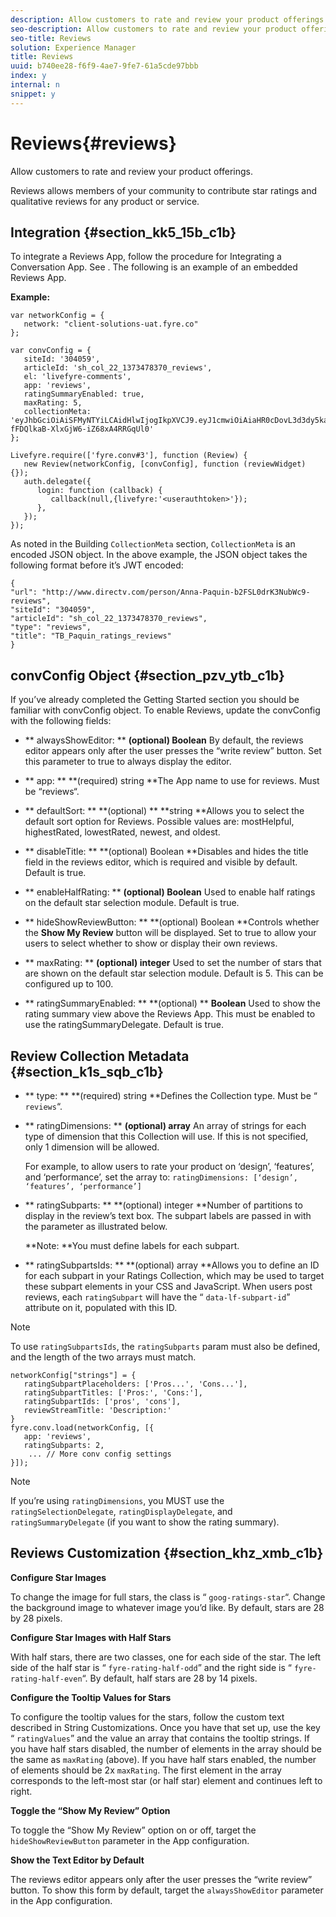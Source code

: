 ```yaml
---
description: Allow customers to rate and review your product offerings.
seo-description: Allow customers to rate and review your product offerings.
seo-title: Reviews
solution: Experience Manager
title: Reviews
uuid: b740ee28-f6f9-4ae7-9fe7-61a5cde97bbb
index: y
internal: n
snippet: y
---
```


# Reviews{#reviews}

Allow customers to rate and review your product offerings.

Reviews allows members of your community to contribute star ratings and qualitative reviews for any product or service.

## Integration {#section_kk5_15b_c1b}

To integrate a Reviews App, follow the procedure for Integrating a Conversation App. See [](c_implement_a_conversation_app.md#concept_zvy_c3c_tbb). The following is an example of an embedded Reviews App.

**Example:**

```
var networkConfig = { 
   network: "client-solutions-uat.fyre.co" 
}; 
  
var convConfig = { 
   siteId: '304059', 
   articleId: 'sh_col_22_1373478370_reviews', 
   el: 'livefyre-comments', 
   app: 'reviews', 
   ratingSummaryEnabled: true, 
   maxRating: 5, 
   collectionMeta: 'eyJhbGciOiAiSFMyNTYiLCAidHlwIjogIkpXVCJ9.eyJ1cmwiOiAiaHR0cDovL3d3dy5kaXJlY3R2LmNvbS9wZXJzb24vQW5uYS1QYXF1aW4tYjJGU0wwZHJLM051YldjOS1yZXZpZXdzIiwgInNpdGVJZCI6ICIzMDQwNTkiLCAiYXJ0aWNsZUlkIjogInNoX2NvbF8yMl8xMzczNDc4MzcwX3Jldmlld3MiLCAidHlwZSI6ICJyZXZpZXdzIiwgInRpdGxlIjogIlRCX1BhcXVpbl9yYXRpbmdzX3Jldmlld3MifQ.hes3KMwygCG-fFDQlkaB-XlxGjW6-iZ68xA4RRGqUl0' 
}; 
  
Livefyre.require(['fyre.conv#3'], function (Review) { 
   new Review(networkConfig, [convConfig], function (reviewWidget) {}); 
   auth.delegate({ 
      login: function (callback) { 
         callback(null,{livefyre:'<userauthtoken>'}); 
      }, 
   }); 
});
```

As noted in the Building `CollectionMeta` section, `CollectionMeta` is an encoded JSON object. In the above example, the JSON object takes the following format before it’s JWT encoded:

```
{ 
"url": "http://www.directv.com/person/Anna-Paquin-b2FSL0drK3NubWc9-reviews",  
"siteId": "304059",  
"articleId": "sh_col_22_1373478370_reviews",  
"type": "reviews",  
"title": "TB_Paquin_ratings_reviews" 
}
```

## convConfig Object {#section_pzv_ytb_c1b}

If you’ve already completed the Getting Started section you should be familiar with convConfig object. To enable Reviews, update the convConfig with the following fields: 

* ** alwaysShowEditor: ** **(optional) Boolean** By default, the reviews editor appears only after the user presses the “write review” button. Set this parameter to true to always display the editor.

* ** app: ** **(required) string **The App name to use for reviews. Must be “reviews“.

* ** defaultSort: ** **(optional) ** **string **Allows you to select the default sort option for Reviews. Possible values are: mostHelpful, highestRated, lowestRated, newest, and oldest.

* ** disableTitle: ** **(optional) Boolean **Disables and hides the title field in the reviews editor, which is required and visible by default. Default is true.

* ** enableHalfRating: ** **(optional) Boolean** Used to enable half ratings on the default star selection module. Default is true.

* ** hideShowReviewButton: ** **(optional) Boolean **Controls whether the **Show My Review** button will be displayed. Set to true to allow your users to select whether to show or display their own reviews.

* ** maxRating: ** **(optional) integer** Used to set the number of stars that are shown on the default star selection module. Default is 5. This can be configured up to 100.

* ** ratingSummaryEnabled: ** **(optional) ** **Boolean** Used to show the rating summary view above the Reviews App. This must be enabled to use the ratingSummaryDelegate. Default is true.

## Review Collection Metadata {#section_k1s_sqb_c1b}

* ** type: ** **(required) string **Defines the Collection type. Must be “ `reviews`“.

* ** ratingDimensions: ** **(optional) array** An array of strings for each type of dimension that this Collection will use. If this is not specified, only 1 dimension will be allowed.

  For example, to allow users to rate your product on ‘design’, ‘features’, and ‘performance’, set the array to: `ratingDimensions: [‘design’, ‘features’, ‘performance’]`

* ** ratingSubparts: ** **(optional) integer **Number of partitions to display in the review’s text box. The subpart labels are passed in with the parameter as illustrated below.

  **Note: **You must define labels for each subpart.

* ** ratingSubpartsIds: ** **(optional) array **Allows you to define an ID for each subpart in your Ratings Collection, which may be used to target these subpart elements in your CSS and JavaScript. When users post reviews, each `ratingSubpart` will have the “ `data-lf-subpart-id`” attribute on it, populated with this ID.

>[!NOTE]
>
>To use `ratingSubpartsIds`, the `ratingSubparts` param must also be defined, and the length of the two arrays must match.

```
networkConfig["strings"] = { 
   ratingSubpartPlaceholders: ['Pros...', 'Cons...'], 
   ratingSubpartTitles: ['Pros:', 'Cons:'], 
   ratingSubpartIds: ['pros', 'cons'], 
   reviewStreamTitle: 'Description:' 
} 
fyre.conv.load(networkConfig, [{ 
   app: 'reviews', 
   ratingSubparts: 2, 
    ... // More conv config settings 
}]);
```

>[!NOTE]
>
>If you’re using `ratingDimensions`, you MUST use the `ratingSelectionDelegate`, `ratingDisplayDelegate`, and `ratingSummaryDelegate` (if you want to show the rating summary).

## Reviews Customization {#section_khz_xmb_c1b}

**Configure Star Images**

To change the image for full stars, the class is “ `goog-ratings-star`“. Change the background image to whatever image you’d like. By default, stars are 28 by 28 pixels.

**Configure Star Images with Half Stars**

With half stars, there are two classes, one for each side of the star. The left side of the half star is “ `fyre-rating-half-odd`” and the right side is “ `fyre-rating-half-even`“. By default, half stars are 28 by 14 pixels.

**Configure the Tooltip Values for Stars**

To configure the tooltip values for the stars, follow the custom text described in String Customizations. Once you have that set up, use the key “ `ratingValues`” and the value an array that contains the tooltip strings. If you have half stars disabled, the number of elements in the array should be the same as `maxRating` (above). If you have half stars enabled, the number of elements should be 2x `maxRating`. The first element in the array corresponds to the left-most star (or half star) element and continues left to right.

**Toggle the “Show My Review” Option**

To toggle the “Show My Review” option on or off, target the `hideShowReviewButton` parameter in the App configuration.

**Show the Text Editor by Default**

The reviews editor appears only after the user presses the “write review” button. To show this form by default, target the `alwaysShowEditor` parameter in the App configuration. 

